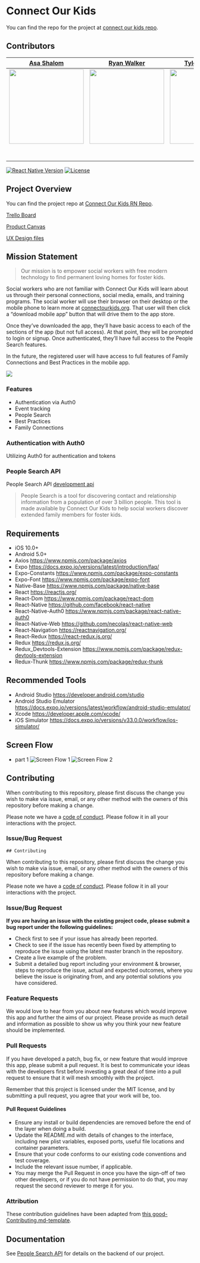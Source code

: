 # Connect Our Kids

You can find the repo for the project at [connect our kids repo](https://github.com/labs13-connect-kids/mobile).

## Contributors

|                                      [Asa Shalom](https://github.com/AsaOfDiamonds)                                      |                                                                                   [Ryan Walker](https://github.com/rytwalker)                                                                                    |                                              [Tyler Spaulding](https://github.com/NightlyD3V)                                              |                                          [Michael (Max) Gunter](https://github.com/maxgunter99)                                           |                                               [Pedro Montesinos](https://github.com/pedrolmr)                                               |                                             [Sean Pheneger](https://github.com/wcolts2000)                                              |
| :----------------------------------------------------------------------------------------------------------------------: | :--------------------------------------------------------------------------------------------------------------------------------------------------------------------------------------------------------------: | :----------------------------------------------------------------------------------------------------------------------------------------: | :---------------------------------------------------------------------------------------------------------------------------------------: | :-----------------------------------------------------------------------------------------------------------------------------------------: | :-------------------------------------------------------------------------------------------------------------------------------------: |
|      [<img src="https://avatars1.githubusercontent.com/u/36455310?s=460&v=4" width = "200" />](https://github.com/)      | [<img src="https://media.licdn.com/dms/image/C4E03AQFsiDBJExdQjA/profile-displayphoto-shrink_200_200/0?e=1565827200&v=beta&t=fiPrTzYTLJm0obKX6hzUXADFieDjy05f8bxmufvEYjc" width = "200" />](https://github.com/) |               [<img src="https://avatars0.githubusercontent.com/u/45692071?s=460&v=4" width = "200" />](https://github.com/)               |              [<img src="https://avatars2.githubusercontent.com/u/47502855?s=460&v=4" width = "200" />](https://github.com/)               |             [<img src="https://avatars2.githubusercontent.com/u/20940599?s=460&amp;v=4" width = "200" />](https://github.com/)              |             [<img src="https://avatars1.githubusercontent.com/u/41925787?s=460&v=4" width = "200" />](https://github.com/)              |
|                [<img src="https://github.com/favicon.ico" width="15"> ](https://github.com/AsaOfDiamonds)                |                                                              [<img src="https://github.com/favicon.ico" width="15"> ](https://github.com/rytwalker)                                                              |                          [<img src="https://github.com/favicon.ico" width="15"> ](https://github.com/NightlyD3V)                           |                         [<img src="https://github.com/favicon.ico" width="15"> ](https://github.com/maxgunter99)                          |                            [<img src="https://github.com/favicon.ico" width="15"> ](https://github.com/pedrolmr)                            |                         [<img src="https://github.com/favicon.ico" width="15"> ](https://github.com/wcolts2000)                         |
| [ <img src="https://static.licdn.com/sc/h/al2o9zrvru7aqj8e1x2rzsrca" width="15"> ](https://www.linkedin.com/in/shalom1/) |                          [ <img src="https://static.licdn.com/sc/h/al2o9zrvru7aqj8e1x2rzsrca" width="15"> ](https://www.linkedin.com/https://www.linkedin.com/in/ryan-walker-41082b47/)                          | [ <img src="https://static.licdn.com/sc/h/al2o9zrvru7aqj8e1x2rzsrca" width="15"> ](https://www.linkedin.com/in/tyler-spaulding-58337b132/) | [ <img src="https://static.licdn.com/sc/h/al2o9zrvru7aqj8e1x2rzsrca" width="15"> ](https://www.linkedin.com/in/michael-gunter-5383a0181/) | [ <img src="https://static.licdn.com/sc/h/al2o9zrvru7aqj8e1x2rzsrca" width="15"> ](https://www.linkedin.com/in/pedro-montesinos-64a247127/) | [ <img src="https://static.licdn.com/sc/h/al2o9zrvru7aqj8e1x2rzsrca" width="15"> ](https://www.linkedin.com/in/sean-pheneger-5393a089/) |



[![React Native Version][rn-image]][rn-url]
[![License][license-image]][license-url] 


## Project Overview

You can find the project repo at [Connect Our Kids RN Repo](https://github.com/labs13-connect-kids/mobile).

[Trello Board](https://trello.com/b/NUgsesAO/labs-13-connect-kids)

[Product Canvas](https://docs.google.com/document/d/1deZi-ucUPVX1uKFpFDO8XlMUkK_RvsCPk5gzOhVPDbw/edit#)

[UX Design files](https://balsamiq.cloud/snv27r3/p7n83ab/rEEED)

## Mission Statement

> Our mission is to empower social workers with free modern technology to find permanent loving homes for foster kids.

Social workers who are not familiar with Connect Our Kids will learn about us through their personal connections, social media, emails, and training programs. The social worker will use their browser on their desktop or the mobile phone to learn more at [connectourkids.org](https://connectourkids.org). That user will then click a “download mobile app” button that will drive them to the app store.

Once they’ve downloaded the app, they’ll have basic access to each of the sections of the app (but not full access). At that point, they will be prompted to login or signup. Once authenticated, they’ll have full access to the People Search features.

In the future, the registered user will have access to full features of Family Connections and Best Practices in the mobile app.

![](header.png)

### Features

- Authentication via Auth0
- Event tracking
- People Search
- Best Practices
- Family Connections

### Authentication with Auth0

Utilizing Auth0 for authentication and tokens

### People Search API

People Search API [development api](https://dev.search.connectourkids.org/)

> People Search is a tool for discovering contact and relationship information from a population of over 3 billion people. This tool is made available by Connect Our Kids to help social workers discover extended family members for foster kids.

## Requirements

- iOS 10.0+
- Android 5.0+
- Axios https://www.npmjs.com/package/axios
- Expo https://docs.expo.io/versions/latest/introduction/faq/
- Expo-Constants https://www.npmjs.com/package/expo-constants
- Expo-Font https://www.npmjs.com/package/expo-font
- Native-Base https://www.npmjs.com/package/native-base
- React https://reactjs.org/
- React-Dom https://www.npmjs.com/package/react-dom
- React-Native https://github.com/facebook/react-native
- React-Native-Auth0 https://www.npmjs.com/package/react-native-auth0
- React-Native-Web https://github.com/necolas/react-native-web
- React-Navigation https://reactnavigation.org/
- React-Redux https://react-redux.js.org/
- Redux https://redux.js.org/
- Redux_Devtools-Extension https://www.npmjs.com/package/redux-devtools-extension
- Redux-Thunk https://www.npmjs.com/package/redux-thunk

## Recommended Tools

- Android Studio https://developer.android.com/studio
- Android Studio Emulator https://docs.expo.io/versions/latest/workflow/android-studio-emulator/
- Xcode https://developer.apple.com/xcode/
- iOS Simulator https://docs.expo.io/versions/v33.0.0/workflow/ios-simulator/ 

## Screen Flow

- part 1 
![Screen Flow 1](screens1.PNG)
![Screen Flow 2](loginSignUpPath.PNG)

## Contributing

When contributing to this repository, please first discuss the change you wish to make via issue, email, or any other method with the owners of this repository before making a change.

Please note we have a [code of conduct](./CODE_OF_CONDUCT.md). Please follow it in all your interactions with the project.

### Issue/Bug Request

    ## Contributing

When contributing to this repository, please first discuss the change you wish to make via issue, email, or any other method with the owners of this repository before making a change.

Please note we have a [code of conduct](./code_of_conduct.md). Please follow it in all your interactions with the project.

### Issue/Bug Request

**If you are having an issue with the existing project code, please submit a bug report under the following guidelines:**

- Check first to see if your issue has already been reported.
- Check to see if the issue has recently been fixed by attempting to reproduce the issue using the latest master branch in the repository.
- Create a live example of the problem.
- Submit a detailed bug report including your environment & browser, steps to reproduce the issue, actual and expected outcomes, where you believe the issue is originating from, and any potential solutions you have considered.

### Feature Requests

We would love to hear from you about new features which would improve this app and further the aims of our project. Please provide as much detail and information as possible to show us why you think your new feature should be implemented.

### Pull Requests

If you have developed a patch, bug fix, or new feature that would improve this app, please submit a pull request. It is best to communicate your ideas with the developers first before investing a great deal of time into a pull request to ensure that it will mesh smoothly with the project.

Remember that this project is licensed under the MIT license, and by submitting a pull request, you agree that your work will be, too.

#### Pull Request Guidelines

- Ensure any install or build dependencies are removed before the end of the layer when doing a build.
- Update the README.md with details of changes to the interface, including new plist variables, exposed ports, useful file locations and container parameters.
- Ensure that your code conforms to our existing code conventions and test coverage.
- Include the relevant issue number, if applicable.
- You may merge the Pull Request in once you have the sign-off of two other developers, or if you do not have permission to do that, you may request the second reviewer to merge it for you.

### Attribution

These contribution guidelines have been adapted from [this good-Contributing.md-template](https://gist.github.com/PurpleBooth/b24679402957c63ec426).

## Documentation

See [People Search API](https://docs.google.com/document/d/1145R9-FcmA1NMXMAwbzFmNZ4DRtdWuazCsZYtJa8Owg/edit) for details on the backend of our project.

[rn-image]: https://img.shields.io/badge/React%20Native-.60-blue.svg
[rn-url]: https://facebook.github.io/react-native/
[license-image]: https://img.shields.io/badge/License-MIT-blue.svg
[license-url]: LICENSE

